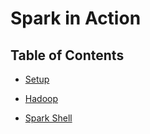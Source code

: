 # Spark in Action

## Table of Contents

- [Setup](docs/introduction.md)

- [Hadoop](docs/hadoop.md)

- [Spark Shell](docs/spark-shell.md)

